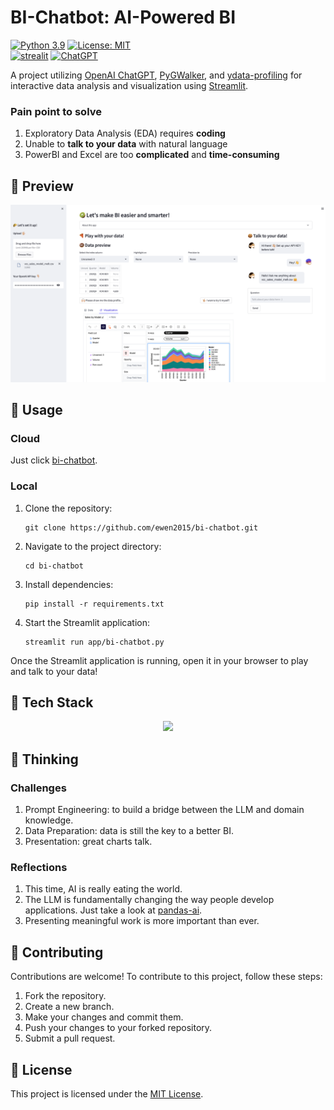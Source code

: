 # BI-Chatbot: AI-Powered BI

[![Python 3.9](https://img.shields.io/badge/python-3.9-blue.svg)](https://www.python.org/downloads/release/python-390/)
[![License: MIT](https://img.shields.io/badge/License-MIT-yellow.svg)](https://opensource.org/licenses/MIT)\
[![strealit](https://img.shields.io/badge/Streamlit-FF4B4B?style=for-the-badge&logo=Streamlit&logoColor=white
)](https://streamlit.io/)
[![ChatGPT](https://img.shields.io/badge/chatGPT-74aa9c?style=for-the-badge&logo=openai&logoColor=white)](https://platform.openai.com)

A project utilizing [OpenAI ChatGPT](https://openai.com), [PyGWalker](https://docs.kanaries.net/pygwalker), and [ydata-profiling](https://ydata-profiling.ydata.ai) for interactive data analysis and visualization using [Streamlit](https://streamlit.io/).

### Pain point to solve

1. Exploratory Data Analysis (EDA) requires **coding**
2. Unable to **talk to your data** with natural language
3. PowerBI and Excel are too **complicated** and **time-consuming**

## 🍓 Preview

![preview](/image/preview.png)

## 🍪 Usage

### Cloud

Just click [bi-chatbot](https://aibicat.streamlit.app).

### Local

1. Clone the repository:

   ```shell
   git clone https://github.com/ewen2015/bi-chatbot.git
   ```

2. Navigate to the project directory:

   ```shell
   cd bi-chatbot
   ```

3. Install dependencies:

   ```shell
   pip install -r requirements.txt
   ```
   
4. Start the Streamlit application:

   ```shell
   streamlit run app/bi-chatbot.py
   ```

Once the Streamlit application is running, open it in your browser to play and talk to your data!

## 🍔 Tech Stack

<p align="center">
<img src="https://raw.githubusercontent.com/Ewen2015/bi-chatbot/master/image/tech-stack.svg">
</p>

## 🥛 Thinking

### Challenges

1. Prompt Engineering: to build a bridge between the LLM and domain knowledge.
2. Data Preparation: data is still the key to a better BI.
3. Presentation: great charts talk.

### Reflections

1. This time, AI is really eating the world.
2. The LLM is fundamentally changing the way people develop applications. Just take a look at [pandas-ai](https://github.com/gventuri/pandas-ai).
3. Presenting meaningful work is more important than ever.

## 🍻 Contributing

Contributions are welcome! To contribute to this project, follow these steps:

1. Fork the repository.
2. Create a new branch.
3. Make your changes and commit them.
4. Push your changes to your forked repository.
5. Submit a pull request.

## 🍭 License

This project is licensed under the [MIT License](LICENSE).
